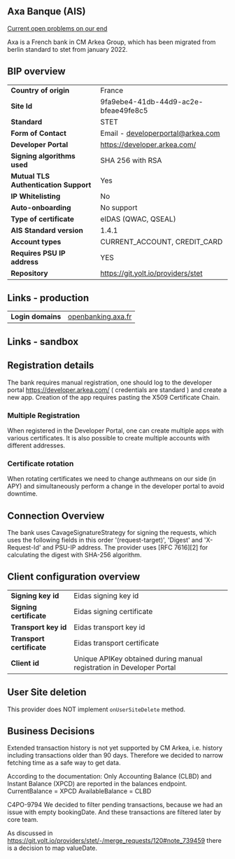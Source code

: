 ## Axa Banque (AIS)
[Current open problems on our end][1]

Axa is a French bank in CM Arkea Group, which has been migrated from berlin standard to stet from january 2022.

## BIP overview

|                                       |                                       |
|---------------------------------------|---------------------------------------|
| **Country of origin**                 | France                                | 
| **Site Id**                           | 9fa9ebe4-41db-44d9-ac2e-bfeae49fe8c5  |
| **Standard**                          | STET                                  |
| **Form of Contact**                   | Email - developerportal@arkea.com     |
| **Developer Portal**                  | https://developer.arkea.com/          |
| **Signing algorithms used**           | SHA 256 with RSA                      |
| **Mutual TLS Authentication Support** | Yes                                   |
| **IP Whitelisting**                   | No                                    |
| **Auto-onboarding**                   | No support                            |
| **Type of certificate**               | eIDAS (QWAC, QSEAL)                   |
| **AIS Standard version**              | 1.4.1                                 |
| **Account types**                     | CURRENT_ACCOUNT, CREDIT_CARD          |
| **Requires PSU IP address**           | YES                                   |
| **Repository**                        | https://git.yolt.io/providers/stet    |

## Links - production
|                     |                                          |
|---------------------|------------------------------------------|
| **Login domains**   | [openbanking.axa.fr](openbanking.axa.fr) | 

## Links - sandbox

## Registration details
The bank requires manual registration, one should log to the developer portal https://developer.arkea.com/ 
( credentials are standard ) and create a new app. Creation of the app requires pasting the X509 Certificate Chain.

### Multiple Registration
When registered in the Developer Portal, one can create multiple apps with various certificates. It is also possible 
to create multiple accounts with different addresses.

### Certificate rotation
When rotating certificates we need to change authmeans on our side (in APY) and simultaneously perform a change 
in the developer portal to avoid downtime.

## Connection Overview
The bank uses CavageSignatureStrategy for signing the requests, which uses the
following fields in this order '(request-target)', 'Digest' and 'X-Request-Id' and PSU-IP address.
The provider uses [RFC 7616][2] for calculating the digest with SHA-256 algorithm.

## Client configuration overview
|                           |                                                                       |
|---------------------------|-----------------------------------------------------------------------|
| **Signing key id**        | Eidas signing key id                                                  | 
| **Signing certificate**   | Eidas signing certificate                                             | 
| **Transport key id**      | Eidas transport key id                                                |
| **Transport certificate** | Eidas transport certificate                                           |
| **Client id**             | Unique APIKey obtained during manual registration in Developer Portal | 

## User Site deletion
This provider does NOT implement `onUserSiteDelete` method.

## Business Decisions

Extended transaction history is not yet supported by CM Arkea, i.e. history including transactions older than 90 days.
Therefore we decided to narrow fetching time as a safe way to get data.

According to the documentation: Only Accounting Balance (CLBD) and Instant Balance (XPCD) are reported in the balances 
endpoint.
CurrentBalance = XPCD
AvailableBalance = CLBD

C4PO-9794
We decided to filter pending transactions, because we had an issue with empty bookingDate.
And these transactions are filtered later by core team.

As discussed in https://git.yolt.io/providers/stet/-/merge_requests/120#note_739459 there is a decision to map valueDate.

[1]: <https://yolt.atlassian.net/browse/C4PO-9038?jql=project%20%3D%20%22C4PO%22%20AND%20component%20%3D%22Axa%20Banque%22%20AND%20status%20!%3D%20Done%20AND%20Resolution%20%3D%20Unresolved%20ORDER%20BY%20status>
[7]: <https://tools.ietf.org/html/rfc7616>

